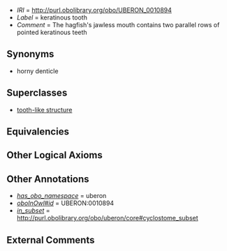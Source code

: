  * *IRI* = http://purl.obolibrary.org/obo/UBERON_0010894
 * *Label* = keratinous tooth
 * *Comment* = The hagfish's jawless mouth contains two parallel rows of pointed keratinous teeth

## Synonyms

 * horny denticle

## Superclasses

 * [tooth-like structure](../../UBERON/13/UBERON_0003913.md)

## Equivalencies


## Other Logical Axioms


## Other Annotations

 * *[has_obo_namespace](../../ce/oboInOwl#hasOBONamespace.md)* = uberon
 * *[oboInOwl#id](../../id/oboInOwl#id.md)* = UBERON:0010894
 * *[in_subset](../../et/oboInOwl#inSubset.md)* = http://purl.obolibrary.org/obo/uberon/core#cyclostome_subset

## External Comments

